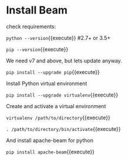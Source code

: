 # Install Beam


check requirements:

`python --version`{{execute}}      #2.7+ or 3.5+

`pip --version`{{execute}}

We need v7 and above, but lets update anyway.

`pip install --upgrade pip`{{execute}}

Install Python virtual environment

`pip install --upgrade virtualenv`{{execute}}

Create and activate a virtual environment

`virtualenv /path/to/directory`{{execute}}

`. /path/to/directory/bin/activate`{{execute}}

And install apache-beam for python

`pip install apache-beam`{{execute}}
